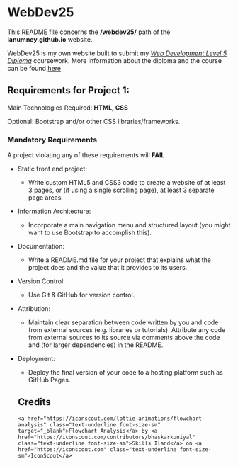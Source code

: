 # WebDev25
This README file concerns the <b>/webdev25/</b> path of the <b>ianumney.github.io</b> website. 

WebDev25 is my own website built to submit my <u>_Web Development Level 5 Diploma_</u> coursework.
More information about the diploma and the course can be found <a href="https://ianumney.github.io/webdev25/diploma">here</a>

## Requirements for Project 1:
Main Technologies Required: <b>HTML, CSS</b>

Optional: Bootstrap and/or other CSS libraries/frameworks.

### Mandatory Requirements

A project violating any of these requirements will <b>FAIL</b>

- Static front end project:
  - Write custom HTML5 and CSS3 code to create a website of at least 3 pages, or (if using a single scrolling page), at least 3 separate page areas.
- Information Architecture: 
  - Incorporate a main navigation menu and structured layout (you might want to use Bootstrap to accomplish this).
- Documentation: 
  - Write a README.md file for your project that explains what the project does and the value that it provides to its users.
- Version Control: 
  - Use Git & GitHub for version control.
- Attribution: 
  - Maintain clear separation between code written by you and code from external sources (e.g. libraries or tutorials). Attribute any code from external sources to its source via comments above the code and (for larger dependencies) in the README.
- Deployment: 
  - Deploy the final version of your code to a hosting platform such as GitHub Pages.

  ## Credits
  ```<a href="https://iconscout.com/lottie-animations/flowchart-analysis" class="text-underline font-size-sm" target="_blank">Flowchart Analysis</a> by <a href="https://iconscout.com/contributors/bhaskarkuniyal" class="text-underline font-size-sm">Skills Iland</a> on <a href="https://iconscout.com" class="text-underline font-size-sm">IconScout</a>```
  